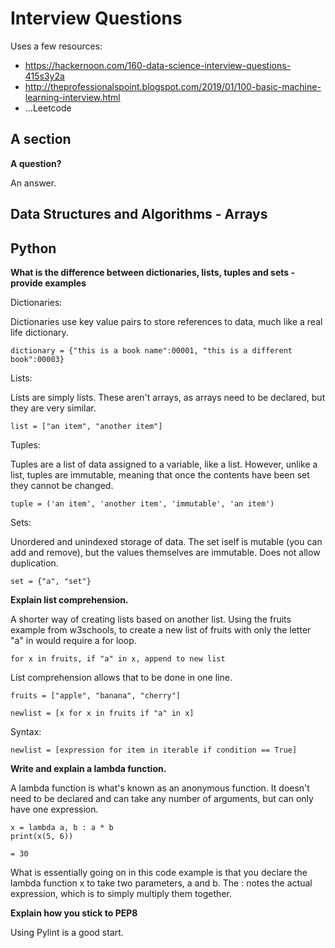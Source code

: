 # Interview Questions
Uses a few resources:
* https://hackernoon.com/160-data-science-interview-questions-415s3y2a
* http://theprofessionalspoint.blogspot.com/2019/01/100-basic-machine-learning-interview.html
* ...Leetcode

## A section

**A question?**

An answer.

## Data Structures and Algorithms - Arrays

## Python

**What is the difference between dictionaries, lists, tuples and sets - provide examples**

Dictionaries:

Dictionaries use key value pairs to store references to data, much like a real life dictionary. 

```
dictionary = {"this is a book name":00001, "this is a different book":00003}
```

Lists:

Lists are simply lists. These aren't arrays, as arrays need to be declared, but they are very similar.

```
list = ["an item", "another item"]
```

Tuples:

Tuples are a list of data assigned to a variable, like a list. However, unlike a list, tuples are immutable, meaning that once the contents have been set they cannot be changed.

```
tuple = ('an item', 'another item', 'immutable', 'an item')
```

Sets:

Unordered and unindexed storage of data. The set iself is mutable (you can add and remove), but the values themselves are immutable. Does not allow duplication.

```
set = {"a", "set"}
```

**Explain list comprehension.**

A shorter way of creating lists based on another list. Using the fruits example from w3schools, to create a new list of fruits with only the letter "a" in would require 
a for loop.

```
for x in fruits, if "a" in x, append to new list
```

List comprehension allows that to be done in one line.

```
fruits = ["apple", "banana", "cherry"]

newlist = [x for x in fruits if "a" in x]
```

Syntax:

```
newlist = [expression for item in iterable if condition == True]
```

**Write and explain a lambda function.**

A lambda function is what's known as an anonymous function. It doesn't need to be declared and can take any number of arguments, but can only have one expression. 

```
x = lambda a, b : a * b
print(x(5, 6))

= 30
```

What is essentially going on in this code example is that you declare the lambda function x to take two parameters, a and b. The : notes the actual expression, which is to simply multiply them together.

**Explain how you stick to PEP8**

Using Pylint is a good start.

